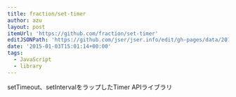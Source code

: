 ```yaml
---
title: fraction/set-timer
author: azu
layout: post
itemUrl: 'https://github.com/fraction/set-timer'
editJSONPath: 'https://github.com/jser/jser.info/edit/gh-pages/data/2015/01/index.json'
date: '2015-01-03T15:01:14+00:00'
tags:
  - JavaScript
  - library
---
```

setTimeout、setIntervalをラップしたTimer APIライブラリ
